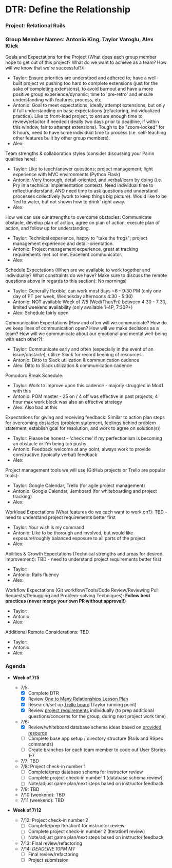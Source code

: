 # DTR: Define the Relationship

### Project:  Relational Rails

### Group Member Names:  Antonio King, Taylor Varoglu, Alex Klick

Goals and Expectations for the Project (What does each group member hope to get out of this project? What do we want to achieve as a team? How will we know that we're successful?):  
  - Taylor:  Ensure priorities are understood and adhered to; have a well-built project vs pushing too hard to complete extensions (just for the sake of completing extensions), to avoid burnout and have a more positive group experience/dynamic; time to 'pre-retro' and ensure understanding with features, process, etc.
  - Antonio:  Goal to meet expectations, ideally attempt extensions, but only if full understanding on base expectations (refactoring, individualized practice).  Like to front-load project, to ensure enough time to review/refactor if needed (ideally two days prior to deadline, if within this window, fair to attempt extensions).  Tough to be "zoom-locked" for 8 hours, need to have some individual time to process (i.e. self-teaching other features built by other group members).
  - Alex:  

Team strengths & collaboration styles (consider discussing your Pairin qualities here):  
  - Taylor:  Like to teach/answer questions; project management; light experience with MVC environments (Python Flask)
  - Antonio:  Very thorough, detail-oriented, and verbal/learn by doing (i.e. Pry in a technical implementation context).  Need individual time to reflect/understand, AND need time to ask questions and understand processes collectively (work to keep things big picture).  Would like to be 'led to water, but not shown how to drink' right away.
  - Alex:  

How we can use our strengths to overcome obstacles:  Communicate obstacle, develop plan of action, agree on plan of action, execute plan of action, and follow up for understanding.
  - Taylor:  Technical experience, happy to "take the frogs"; project management experience and detail-orientation.
  - Antonio:  Project management experience, great at tracking requirements met not met.  Excellent communicator.
  - Alex:  

Schedule Expectations (When are we available to work together and individually? What constraints do we have? Make sure to discuss the remote questions above in regards to this section):  No mornings!
  - Taylor:  Generally flexible, can work most days ~6 - 9:30 PM (only one day of PT per week, Wednesday afternoons 4:30 - 5:30)
  - Antonio:  NOT available Week of 7/5 (Wed/Thur/Fri) between 4:30 - 7:30, limited weekend availability (only available 1-4P, 7:30P+)
  - Alex:  Schedule fairly open

Communication Expectations (How and often will we communicate? How do we keep lines of communication open? How will we make decisions as a team? How will we communicate about our emotional and mental well-being with each other?):  
  - Taylor:  Communicate early and often (especially in the event of an issue/obstacle), utilize Slack for record keeping of resources
  - Antonio:  Ditto to Slack utilization & communication cadence
  - Alex:  Ditto to Slack utilization & communication cadence

Pomodoro Break Schedule:  
  - Taylor:  Work to improve upon this cadence - majorly struggled in Mod1 with this
  - Antonio:  POM master - 25 on / 4 off was effective in past projects; 4 hour max work block was also an effective strategy
  - Alex:  Also bad at this

Expectations for giving and receiving feedback:  Similar to action plan steps for overcoming obstacles (problem statement, feelings behind problem statement, establish goal for resolution, and work to agree on solution(s))
  - Taylor:  Please be honest - 'check me' if my perfectionism is becoming an obstacle or I'm being too pushy
  - Antonio:  Feedback welcome at any point, always work to provide constructive (typically verbal) feedback
  - Alex:  

Project management tools we will use (GitHub projects or Trello are popular tools):  
  - Taylor:  Google Calendar, Trello (for agile project management)
  - Antonio:  Google Calendar, Jamboard (for whiteboarding and project tracking)
  - Alex:  

Workload Expectations (What features do we each want to work on?):  TBD - need to understand project requirements better first
  - Taylor:  Your wish is my command
  - Antonio:  Like to be thorough and involved, but would like exposure/roughly balanced exposure to all parts of the project
  - Alex:  

Abilities & Growth Expectations (Technical strengths and areas for desired improvement):  TBD - need to understand project requirements better first
  - Taylor:  
  - Antonio:  Rails fluency
  - Alex:  

Workflow Expectations (Git workflow/Tools/Code Review/Reviewing Pull Requests/Debugging and Problem-solving Techniques):  **Follow best practices (never merge your own PR without approval!)**
  - Taylor:  
  - Antonio:  
  - Alex:  

Additional Remote Considerations:  TBD
  - Taylor:  
  - Antonio:  
  - Alex:  


### Agenda
* **Week of 7/5**
  - 7/5:
      - [x] Complete DTR
      - [x] Review [One to Many Relationships Lesson Plan](https://backend.turing.io/module2/lessons/one_to_many_relationships.)
      - [x] Research/set up [Trello board](https://trello.com/b/Ah36LgMj/relationalrails2105) (Taylor running point)
      - [x] Review [project requirements](https://backend.turing.edu/module2/projects/relational_rails) individually (to prep additional questions/concerns for the group, during next project work time)
  - 7/6:  
      - [x] Review/whiteboard database schema ideas based on [provided resource](https://www.dbdesigner.net/)
      - [ ] Complete base app setup / directory structure (Rails and RSpec commands)
      - [ ] Create branches for each team member to code out User Stories 1-7
  - 7/7:  TBD
  - 7/8:  Project check-in number 1
      - [ ] Complete/prep database schema for instructor review
      - [ ] Complete project check-in number 1 (database schema review)
      - [ ] Note/adjust game plan/next steps based on instructor feedback
  - 7/9:  TBD
  - 7/10 (weekend):  TBD
  - 7/11 (weekend):  TBD


* **Week of 7/12**
  - 7/12:  Project check-in number 2
      - [ ] Complete/prep Iteration1 for instructor review
      - [ ] Complete project check-in number 2 (Iteration1 review)
      - [ ] Note/adjust game plan/next steps based on instructor feedback
  - 7/13:  Final review/refactoring
  - 7/14:  *DEADLINE 10PM MT*
      - [ ] Final review/refactoring
      - [ ] Project submission
